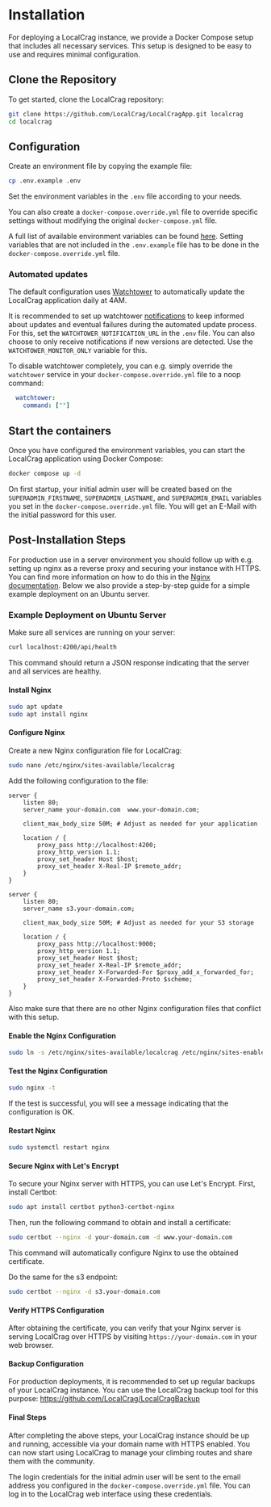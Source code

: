 # Installation

For deploying a LocalCrag instance, we provide a Docker Compose setup that includes all necessary services. This setup is designed to be easy to use and requires minimal configuration.

## Clone the Repository

To get started, clone the LocalCrag repository:

```bash
git clone https://github.com/LocalCrag/LocalCragApp.git localcrag
cd localcrag
```
## Configuration

Create an environment file by copying the example file:

```bash
cp .env.example .env
```

Set the environment variables in the `.env` file according to your needs. 

You can also create a `docker-compose.override.yml` file to override specific settings without modifying the original `docker-compose.yml` file.

A full list of available environment variables can be found [here](./environment-variables.md). Setting variables that are not included in the `.env.example` file has to be done in the `docker-compose.override.yml` file.

### Automated updates

The default configuration uses [Watchtower](https://containrrr.dev/watchtower/) to automatically update the LocalCrag application daily at 4AM. 

It is recommended to set up watchtower [notifications](https://containrrr.dev/watchtower/notifications) to keep informed about updates and eventual failures during the automated update process. For this, set the `WATCHTOWER_NOTIFICATION_URL` in the `.env` file. You can also choose to only receive notifications if new versions are detected. Use the `WATCHTOWER_MONITOR_ONLY` variable for this.

To disable watchtower completely, you can e.g. simply override the `watchtower` service in your `docker-compose.override.yml` file to a noop command:

```yaml
  watchtower:
    command: [""]
```

## Start the containers

Once you have configured the environment variables, you can start the LocalCrag application using Docker Compose:

```bash 
docker compose up -d
```

On first startup, your initial admin user will be created based on the `SUPERADMIN_FIRSTNAME`, `SUPERADMIN_LASTNAME`, and `SUPERADMIN_EMAIL` variables you set in the `docker-compose.override.yml` file.
You will get an E-Mail with the initial password for this user.

## Post-Installation Steps

For production use in a server environment you should follow up with e.g. setting up nginx as a reverse proxy and securing your instance with HTTPS. You can find more information on how to do this in the [Nginx documentation](https://nginx.org/en/docs/). Below we also provide a step-by-step guide for a simple example deployment on an Ubuntu server.

### Example Deployment on Ubuntu Server

Make sure all services are running on your server:

```bash
curl localhost:4200/api/health
```

This command should return a JSON response indicating that the server and all services are healthy.

#### Install Nginx

```bash
sudo apt update
sudo apt install nginx
``` 

#### Configure Nginx

Create a new Nginx configuration file for LocalCrag:

```bash 
sudo nano /etc/nginx/sites-available/localcrag
```

Add the following configuration to the file:

```nginx
server {
    listen 80;
    server_name your-domain.com  www.your-domain.com;
    
    client_max_body_size 50M; # Adjust as needed for your application

    location / {
        proxy_pass http://localhost:4200;
        proxy_http_version 1.1;
        proxy_set_header Host $host;
        proxy_set_header X-Real-IP $remote_addr;
    }
}

server {
    listen 80;
    server_name s3.your-domain.com;
    
    client_max_body_size 50M; # Adjust as needed for your S3 storage

    location / {
        proxy_pass http://localhost:9000;
        proxy_http_version 1.1;
        proxy_set_header Host $host;
        proxy_set_header X-Real-IP $remote_addr;
        proxy_set_header X-Forwarded-For $proxy_add_x_forwarded_for;
        proxy_set_header X-Forwarded-Proto $scheme;
    }
}
```

Also make sure that there are no other Nginx configuration files that conflict with this setup.


#### Enable the Nginx Configuration

```bash
sudo ln -s /etc/nginx/sites-available/localcrag /etc/nginx/sites-enabled/
```

#### Test the Nginx Configuration

```bash
sudo nginx -t
```

If the test is successful, you will see a message indicating that the configuration is OK.  

#### Restart Nginx

```bash
sudo systemctl restart nginx
```

#### Secure Nginx with Let's Encrypt

To secure your Nginx server with HTTPS, you can use Let's Encrypt. First, install Certbot:

```bash
sudo apt install certbot python3-certbot-nginx
```

Then, run the following command to obtain and install a certificate:

```bash
sudo certbot --nginx -d your-domain.com -d www.your-domain.com
```

This command will automatically configure Nginx to use the obtained certificate.

Do the same for the s3 endpoint:

```bash
sudo certbot --nginx -d s3.your-domain.com
```

#### Verify HTTPS Configuration

After obtaining the certificate, you can verify that your Nginx server is serving LocalCrag over HTTPS by visiting `https://your-domain.com` in your web browser.

#### Backup Configuration

For production deployments, it is recommended to set up regular backups of your LocalCrag instance. You can use the LocalCrag backup tool for this purpose: https://github.com/LocalCrag/LocalCragBackup

#### Final Steps

After completing the above steps, your LocalCrag instance should be up and running, accessible via your domain name with HTTPS enabled. You can now start using LocalCrag to manage your climbing routes and share them with the community.

The login credentials for the initial admin user will be sent to the email address you configured in the `docker-compose.override.yml` file. You can log in to the LocalCrag web interface using these credentials.
